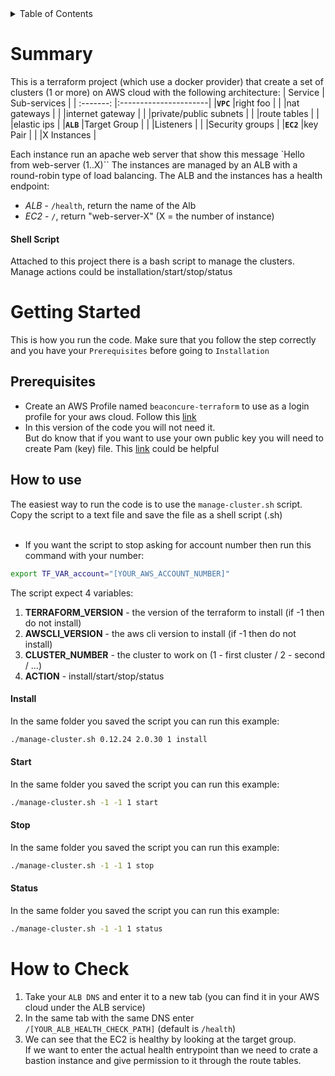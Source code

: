 <!-- TABLE OF CONTENTS -->
<details>
  <summary>Table of Contents</summary>
  <ol>
    <li><a href="#Summary">Summary</a></li>
    <li>
      <a href="#getting-started">Getting Started</a>
      <ul>
        <li><a href="#prerequisites">Prerequisites</a></li>
        <li><a href="#How to use">How to use</a></li>
      </ul>
    </li>
    <li><a href="#How to Check">How to Check</a></li>
  </ol>
</details>


# Summary
This is a terraform project (which use a docker provider) that create a set of clusters (1 or more) on AWS cloud with the following architecture:
| Service   | Sub-services          |
| :-------: |:----------------------|
|**`VPC`**  |right foo              |
|           |nat gateways           |
|           |internet gateway       |
|           |private/public subnets |
|           |route tables           |
|           |elastic ips            |
|**`ALB`**  |Target Group           |
|           |Listeners              |
|           |Security groups        |
|**`EC2`**  |key Pair               |
|           |X Instances            |


Each instance run an apache web server that show this message `Hello from web-server (1..X)``
The instances are managed by an ALB with a round-robin type of load balancing.
The ALB and the instances has a health endpoint: 
* *ALB* - `/health`, return the name of the Alb
* *EC2* - `/`, return "web-server-X" (X = the number of instance)


#### Shell Script
Attached to this project there is a bash script to manage the clusters.<br />
Manage actions could be installation/start/stop/status


# Getting Started
This is how you run the code. Make sure that you follow the step correctly and you have your `Prerequisites` before going to `Installation`
## Prerequisites
* Create an AWS Profile named `beaconcure-terraform` to use as a login profile for your aws cloud.
Follow this [link](https://medium.com/@nicksanders41/setting-up-aws-profiles-for-vscode-9257a865e042)
* In this version of the code you will not need it.<br /> 
But do know that if you want to use your own public key you will need to create Pam (key) file. 
This [link](https://www.suse.com/support/kb/doc/?id=000018152) could be helpful
## How to use

The easiest way to run the code is to use the `manage-cluster.sh` script. <br />
Copy the script to a text file and save the file as a shell script (.sh)<br /><br />
* If you want the script to stop asking for account number then run this command with your number: <br />
```sh
export TF_VAR_account="[YOUR_AWS_ACCOUNT_NUMBER]"
```
The script expect 4 variables:
1. **TERRAFORM_VERSION** - the version of the terraform to install (if -1 then do not install)
2. **AWSCLI_VERSION** - the aws cli version to install (if -1 then do not install)
3. **CLUSTER_NUMBER** - the cluster to work on (1 - first cluster / 2 - second / ...)
4. **ACTION** - install/start/stop/status
#### Install
In the same folder you saved the script you can run this example:
```sh
./manage-cluster.sh 0.12.24 2.0.30 1 install
```
#### Start
In the same folder you saved the script you can run this example:
```sh
./manage-cluster.sh -1 -1 1 start
```
#### Stop
In the same folder you saved the script you can run this example:
```sh
./manage-cluster.sh -1 -1 1 stop
```
#### Status
In the same folder you saved the script you can run this example:
```sh
./manage-cluster.sh -1 -1 1 status
```

# How to Check
1. Take your `ALB DNS` and enter it to a new tab (you can find it in your AWS cloud under the ALB service)
2. In the same tab with the same DNS enter `/[YOUR_ALB_HEALTH_CHECK_PATH]` (default is `/health`)
3. We can see that the EC2 is healthy by looking at the target group. <br />
If we want to enter the actual health entrypoint than we need to crate a bastion instance and give permission to it through the route tables.